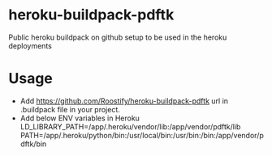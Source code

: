 # heroku-buildpack-pdftk
Public heroku buildpack on github setup to be used in the heroku deployments

# Usage
- Add https://github.com/Roostify/heroku-buildpack-pdftk url in .buildpack file in your project.
- Add below ENV variables in Heroku
LD_LIBRARY_PATH=/app/.heroku/vendor/lib:/app/vendor/pdftk/lib
PATH=/app/.heroku/python/bin:/usr/local/bin:/usr/bin:/bin:/app/vendor/pdftk/bin
